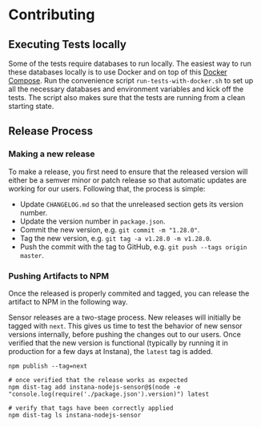 # Contributing

## Executing Tests locally
Some of the tests require databases to run locally. The easiest way to run these databases locally is to use Docker and on top of this [Docker Compose](https://docs.docker.com/compose/). Run the convenience script `run-tests-with-docker.sh` to set up all the necessary databases and environment variables and kick off the tests. The script also makes sure that the tests are running from a clean starting state.

## Release Process

### Making a new release
To make a release, you first need to ensure that the released version will either be a semver minor or patch release so that automatic updates are working for our users. Following that, the process is simple:

 - Update `CHANGELOG.md` so that the unreleased section gets its version number.
 - Update the version number in `package.json`.
 - Commit the new version, e.g. `git commit -m "1.28.0"`.
 - Tag the new version, e.g. `git tag -a v1.28.0 -m v1.28.0`.
 - Push the commit with the tag to GitHub, e.g. `git push --tags origin master`.

### Pushing Artifacts to NPM
Once the released is properly commited and tagged, you can release the artifact to NPM in the following way.

Sensor releases are a two-stage process. New releases will initially be tagged with `next`. This gives us time to test the behavior of new sensor versions internally, before pushing the changes out to our users. Once verified that the new version is functional (typically by running it in production for a few days at Instana), the `latest` tag is added.

```
npm publish --tag=next

# once verified that the release works as expected
npm dist-tag add instana-nodejs-sensor@$(node -e "console.log(require('./package.json').version)") latest

# verify that tags have been correctly applied
npm dist-tag ls instana-nodejs-sensor
```
